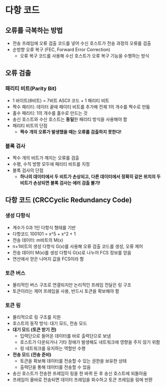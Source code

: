 # 다항 코드

## 오류를 극복하는 방법

- 전송 프레임에 오류 검출 코드를 넣어 수신 호스트가 전송 과정의 오류를 검출
- 순방향 오류 복구 (FEC, Forward Error Correction)
  - 오류 복구 코드를 사용해 수신 호스트가 오류 복구 기능을 수행하는 방식

## 오류 검출

### 패리티 비트(Parity Bit)

- 1 바이트(8비트) = 7비트 ASCII 코드 + 1 패리티 비트
- 짝수 패리티: 데이터 끝에 패이티 비트를 추가해 전체 1의 개수를 짝수로 만듦
- 홀수 패리티: 1의 개수를 홀수로 만드는 것
- 송신 호스트와 수신 호스트는 **동일**한 패리티 방식을 사용해야 함
- 패리티 비트의 단점
  - **짝수 개의 오류가 발생했을 때는 오류를 검출하지 못한다!**

### 블록 검사

- 짝수 개의 비트가 깨지는 오류를 검출
- 수평, 수직 방향 모두에 패리티 비트를 지정
- 불록 검사의 단점
  - **하나의 데이터에서 두 비트가 손상되고, 다른 데이터에서 정확히 같은 위치의 두 비트가 손상되면 블록 검사는 에러 검출 불가!**

## 다항 코드 (CRCCyclic Redundancy Code)

### 생성 다항식

- 계수가 0과 1인 다항식 형태를 기반
- 다항코드 100101 = x^5 + x^2 + 1
- 전송 데이터: m비트의 M(x)
- n+1비트의 생성 다항식 G(x)를 사용해 오류 검출 코드를 생성, 오류 제어
- 전송 데이터 M(x)를 생성 다항식 G(x)로 나누어 FCS 정보를 얻음
- 연산에서 얻은 나머지 값을 FCS이라 함

### 토큰 버스

- 물리적인 버스 구조로 연결되지만 논리적인 프레임 전달은 링 구조
- 토큰이라는 제어 프레임을 사용, 반드시 토큰을 확보해야 함

### 토큰 링

- 물리적으로 링 구조를 지원
- 호스트의 동작 방식: 대기 모드, 전송 모드
- **대기 모드 (토큰 받기 전)**
  - 입력단으로 들어온 데이터를 바로 출력단으로 보냄
  - 호스트가 다운되거나 기타 장애가 발생해도 네트워크에 영향을 주지 않기 위함
  - 링 네트워크를 유지하는 역할만 수행
- **전송 모드 (전송 준비)**
  - 토큰을 확보해 데이터를 전송할 수 있는 권한을 보유한 상태
  - 출력단을 통해 데이터를 전송할 수 았음
- 송신 호스트가 전송한 프레임이 링을 한 바퀴 돈 후 송신 호스트에 되돌아옴
- 프레임이 올바로 전송되면 데이터 프레임을 회수하고 토큰 프레임을 링에 반환


